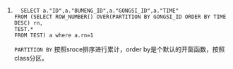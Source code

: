 1.  ```oracle
      SELECT a."ID",a."BUMENG_ID",a."GONGSI_ID",a."TIME"
    FROM (SELECT ROW_NUMBER() OVER(PARTITION BY GONGSI_ID ORDER BY TIME DESC) rn,
    TEST.*
    FROM TEST) a where a.rn=1   
     ```
    `PARTITION BY`   按照sroce排序进行累计，order by是个默认的开窗函数，按照class分区。